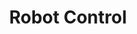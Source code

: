 ---
title: Robot Control
description: 'Enables easy access to the controls of the Arduino Robot Control board.'
importantnote: 'The Arduino Robot is a retired product.'
---